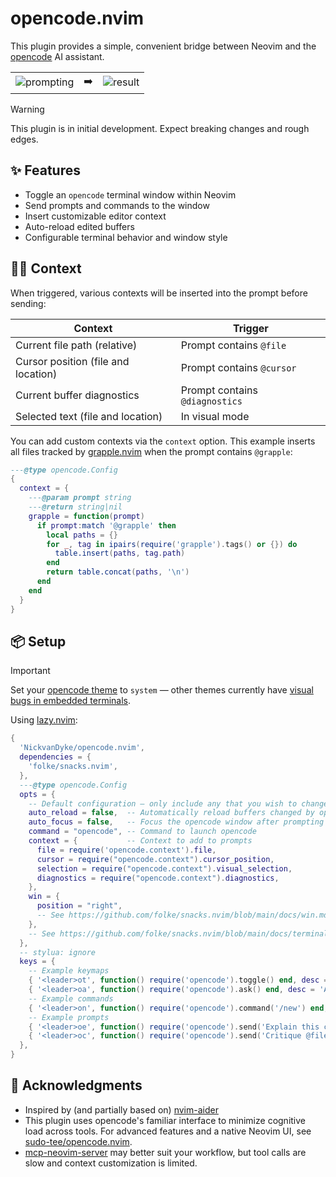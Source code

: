 # opencode.nvim

This plugin provides a simple, convenient bridge between Neovim and the [opencode](https://github.com/sst/opencode) AI assistant.

<table>
  <tr>
    <td>
      <img alt="prompting" src="https://github.com/user-attachments/assets/ce1b97e4-225d-4813-b576-88858c5f554b" />
    </td>
    <td>
      ➡️
    </td>
    <td>
      <img alt="result" src="https://github.com/user-attachments/assets/7613551a-0b53-43c6-ad11-a49d9669b694" />
    </td>
  </tr>
</table>

> [!WARNING]  
> This plugin is in initial development. Expect breaking changes and rough edges. 

## ✨ Features

- Toggle an `opencode` terminal window within Neovim
- Send prompts and commands to the window
- Insert customizable editor context
- Auto-reload edited buffers
- Configurable terminal behavior and window style

## 🕵️‍♂️ Context

When triggered, various contexts will be inserted into the prompt before sending:

| Context | Trigger |
| - | - |
| Current file path (relative) | Prompt contains `@file` |
| Cursor position (file and location) | Prompt contains `@cursor` |
| Current buffer diagnostics | Prompt contains `@diagnostics` |
| Selected text (file and location) | In visual mode |

You can add custom contexts via the `context` option. This example inserts all files tracked by [grapple.nvim](https://github.com/cbochs/grapple.nvim) when the prompt contains `@grapple`:

```lua
---@type opencode.Config
{
  context = {
    ---@param prompt string
    ---@return string|nil
    grapple = function(prompt)
      if prompt:match '@grapple' then
        local paths = {}
        for _, tag in ipairs(require('grapple').tags() or {}) do
          table.insert(paths, tag.path)
        end
        return table.concat(paths, '\n')
      end
    end
  }
}
```

## 📦 Setup

> [!IMPORTANT]
> Set your [opencode theme](https://opencode.ai/docs/themes/) to `system` — other themes currently have [visual bugs in embedded terminals](https://github.com/sst/opencode/issues/445).

Using [lazy.nvim](https://github.com/folke/lazy.nvim):

```lua
{
  'NickvanDyke/opencode.nvim',
  dependencies = {
    'folke/snacks.nvim',
  },
  ---@type opencode.Config
  opts = {
    -- Default configuration — only include any that you wish to change
    auto_reload = false,  -- Automatically reload buffers changed by opencode
    auto_focus = false,   -- Focus the opencode window after prompting 
    command = "opencode", -- Command to launch opencode
    context = {           -- Context to add to prompts
      file = require('opencode.context').file,
      cursor = require("opencode.context").cursor_position,
      selection = require("opencode.context").visual_selection,
      diagnostics = require("opencode.context").diagnostics,
    },
    win = {
      position = "right",
      -- See https://github.com/folke/snacks.nvim/blob/main/docs/win.md for more window options
    },
    -- See https://github.com/folke/snacks.nvim/blob/main/docs/terminal.md for more terminal options
  },
  -- stylua: ignore
  keys = {
    -- Example keymaps
    { '<leader>ot', function() require('opencode').toggle() end, desc = 'Toggle opencode', },
    { '<leader>oa', function() require('opencode').ask() end, desc = 'Ask opencode', mode = { 'n', 'v' }, },
    -- Example commands
    { '<leader>on', function() require('opencode').command('/new') end, desc = 'New opencode session', },
    -- Example prompts
    { '<leader>oe', function() require('opencode').send('Explain this code') end, desc = 'Explain selected code', mode = 'v', },
    { '<leader>oc', function() require('opencode').send('Critique @file for correctness and readability') end, desc = 'Critique current file', },
  },
}
```

## 🙏 Acknowledgments

- Inspired by (and partially based on) [nvim-aider](https://github.com/GeorgesAlkhouri/nvim-aider)
- This plugin uses opencode's familiar interface to minimize cognitive load across tools. For advanced features and a native Neovim UI, see [sudo-tee/opencode.nvim](https://github.com/sudo-tee/opencode.nvim).
- [mcp-neovim-server](https://github.com/bigcodegen/mcp-neovim-server) may better suit your workflow, but tool calls are slow and context customization is limited.
